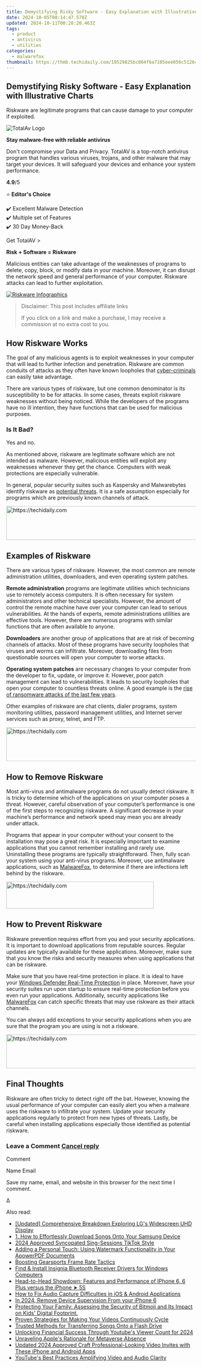 ```yaml
---
title: Demystifying Risky Software - Easy Explanation with Illustrative Charts
date: 2024-10-05T08:14:47.570Z
updated: 2024-10-11T00:28:20.463Z
tags:
  - product
  - antivirus
  - utilities
categories:
  - malwarefox
thumbnail: https://thmb.techidaily.com/19529825bc864f6a7105eee056c51264b322fc80a0ff9dab5d25b004c909ef6a.jpg
---
```


## Demystifying Risky Software - Easy Explanation with Illustrative Charts

Riskware are legitimate programs that can cause damage to your computer if exploited.

![TotalAv Logo](https://www.malwarefox.com/wp-content/uploads/2024/02/totalav-svg.webp "totalav-svg")

**Stay malware-free with reliable antivirus**

Don't compromise your Data and Privacy. TotalAV is a top-notch antivirus program that handles various viruses, trojans, and other malware that may target your devices. It will safeguard your devices and enhance your system performance.

**4.9**/5

⭐ **Editor's Choice**

✔️ Excellent Malware Detection  
✔️ Multiple set of Features  
✔️ 30 Day Money-Back

[](https://tools.techidaily.com/malwarefox/products/) Get TotalAV > 

**Risk + Software = Riskware**

Malicious entities can take advantage of the weaknesses of programs to delete, copy, block, or modify data in your machine. Moreover, it can disrupt the network speed and general performance of your computer. Riskware attacks can lead to further exploitation.

[![Riskware Infographics](https://www.malwarefox.com/wp-content/uploads/2018/11/riskware-infographics.png)](https://www.malwarefox.com/wp-content/uploads/2018/11/riskware-infographics.png)

>  Disclaimer: This post includes affiliate links
>
>  If you click on a link and make a purchase, I may receive a commission at no extra cost to you.
>

## How Riskware Works

The goal of any malicious agents is to exploit weaknesses in your computer that will lead to further infection and penetration. Riskware are common conduits of attacks as they often have known loopholes that [cyber-criminals](https://tools.techidaily.com/malwarefox/products/) can easily take advantage.

There are various types of riskware, but one common denominator is its susceptibility to be for attacks. In some cases, threats exploit riskware weaknesses without being noticed. While the developers of the programs have no ill intention, they have functions that can be used for malicious purposes.

### Is It Bad?

Yes and no.

As mentioned above, riskware are legitimate software which are not intended as malware. However, malicious entities will exploit any weaknesses whenever they get the chance. Computers with weak protections are especially vulnerable.

In general, popular security suites such as Kaspersky and Malwarebytes identify riskware as [potential threats](https://tools.techidaily.com/malwarefox/products/). It is a safe assumption especially for programs which are previously known channels of attack.

<!-- affiliate ads begin -->
<a href="https://ephamedtechinc.pxf.io/c/5597632/2123509/26400" target="_top" id="2123509">
  <img src="//a.impactradius-go.com/display-ad/26400-2123509" border="0" alt="https://techidaily.com" width="728" height="90"/>
</a>
<img height="0" width="0" src="https://ephamedtechinc.pxf.io/i/5597632/2123509/26400" style="position:absolute;visibility:hidden;" border="0" />
<!-- affiliate ads end -->

## Examples of Riskware

There are various types of riskware. However, the most common are remote administration utilities, downloaders, and even operating system patches.

**Remote administration** programs are legitimate utilities which technicians use to remotely access computers. It is often necessary for system administrators and other technical specialists. However, the amount of control the remote machine have over your computer can lead to serious vulnerabilities. At the hands of experts, remote administrations utilities are effective tools. However, there are numerous programs with similar functions that are often available to anyone.

**Downloaders** are another group of applications that are at risk of becoming channels of attacks. Most of these programs have security loopholes that viruses and worms can infiltrate. Moreover, downloading files from questionable sources will open your computer to worse attacks.

**Operating system patches** are necessary changes to your computer from the developer to fix, update, or improve it. However, poor patch management can lead to vulnerabilities. It leads to security loopholes that open your computer to countless threats online. A good example is the [rise of ransomware attacks of the last few years](https://channels.theinnovationenterprise.com/articles/how-poor-patch-management-can-lead-to-cyber-security-risk).

Other examples of riskware are chat clients, dialer programs, system monitoring utilities, password management utilities, and Internet server services such as proxy, telnet, and FTP.

<!-- affiliate ads begin -->
<a href="https://appsumo.8odi.net/c/5597632/2049390/7443" target="_top" id="2049390">
  <img src="//a.impactradius-go.com/display-ad/7443-2049390" border="0" alt="https://techidaily.com" width="728" height="90"/>
</a>
<img height="0" width="0" src="https://appsumo.8odi.net/i/5597632/2049390/7443" style="position:absolute;visibility:hidden;" border="0" />
<!-- affiliate ads end -->

## How to Remove Riskware

Most anti-virus and antimalware programs do not usually detect riskware. It is tricky to determine which of the applications on your computer poses a threat. However, careful observation of your computer’s performance is one of the first steps to recognizing riskware. A significant decrease in your machine’s performance and network speed may mean you are already under attack.

Programs that appear in your computer without your consent to the installation may pose a great risk. It is especially important to examine applications that you cannot remember installing and rarely use. Uninstalling these programs are typically straightforward. Then, fully scan your system using your anti-virus programs. Moreover, use antimalware applications, such as [MalwareFox](https://tools.techidaily.com/malwarefox/products/), to determine if there are infections left behind by the riskware.

<!-- affiliate ads begin -->
<a href="https://aligracehair.sjv.io/c/5597632/2135403/19272" target="_top" id="2135403">
  <img src="//a.impactradius-go.com/display-ad/19272-2135403" border="0" alt="https://techidaily.com" width="392" height="72"/>
</a>
<img height="0" width="0" src="https://aligracehair.sjv.io/i/5597632/2135403/19272" style="position:absolute;visibility:hidden;" border="0" />
<!-- affiliate ads end -->

## How to Prevent Riskware

Riskware prevention requires effort from you and your security applications. It is important to download applications from reputable sources. Regular updates are typically available for these applications. Moreover, make sure that you know the risks and security measures when using applications that can be riskware.

Make sure that you have real-time protection in place. It is ideal to have your [Windows Defender Real-Time Protection](https://www.windowschimp.com/windows-10-tutorials-152-windows-defender-real-time-protection/) in place. Moreover, have your security suites run upon startup to ensure real-time protection before you even run your applications. Additionally, security applications like [MalwareFox](https://tools.techidaily.com/malwarefox/products/) can catch specific threats that may use riskware as their attack channels.

You can always add exceptions to your security applications when you are sure that the program you are using is not a riskware.

<!-- affiliate ads begin -->
<a href="https://aligracehair.sjv.io/c/5597632/2006919/19272" target="_top" id="2006919">
  <img src="//a.impactradius-go.com/display-ad/19272-2006919" border="0" alt="https://techidaily.com" width="728" height="90"/>
</a>
<img height="0" width="0" src="https://aligracehair.sjv.io/i/5597632/2006919/19272" style="position:absolute;visibility:hidden;" border="0" />
<!-- affiliate ads end -->

## Final Thoughts

Riskware are often tricky to detect right off the bat. However, knowing the usual performance of your computer can easily alert you when a malware uses the riskware to infiltrate your system. Update your security applications regularly to protect from new types of threats. Lastly, be careful when installing applications especially those identified as potential riskware.

### Leave a Comment [Cancel reply](https://tools.techidaily.com/malwarefox/products/)

Comment

Name Email 

Save my name, email, and website in this browser for the next time I comment.

Δ

<ins class="adsbygoogle"
     style="display:block"
     data-ad-format="autorelaxed"
     data-ad-client="ca-pub-7571918770474297"
     data-ad-slot="1223367746"></ins>

<ins class="adsbygoogle"
     style="display:block"
     data-ad-client="ca-pub-7571918770474297"
     data-ad-slot="8358498916"
     data-ad-format="auto"
     data-full-width-responsive="true"></ins>

<span class="atpl-alsoreadstyle">Also read:</span>
<div><ul>
<li><a href="https://extra-resources.techidaily.com/updated-comprehensive-breakdown-exploring-lgs-widescreen-uhd-display/"><u>[Updated] Comprehensive Breakdown Exploring LG's Widescreen UHD Display</u></a></li>
<li><a href="https://discover-excellent.techidaily.com/1-how-to-effortlessly-download-songs-onto-your-samsung-device/"><u>1. How to Effortlessly Download Songs Onto Your Samsung Device</u></a></li>
<li><a href="https://tiktok-video-recordings.techidaily.com/2024-approved-syncopated-sing-sessions-tiktok-style/"><u>2024 Approved Syncopated Sing-Sessions TikTok Style</u></a></li>
<li><a href="https://discover-excellent.techidaily.com/adding-a-personal-touch-using-watermark-functionality-in-your-apowerpdf-documents/"><u>Adding a Personal Touch: Using Watermark Functionality in Your ApowerPDF Documents</u></a></li>
<li><a href="https://games-able.techidaily.com/boosting-gearsports-frame-rate-tactics/"><u>Boosting Gearsports Frame Rate Tactics</u></a></li>
<li><a href="https://win-amazing.techidaily.com/find-and-install-insignia-bluetooth-receiver-drivers-for-windows-computers/"><u>Find & Install Insignia Bluetooth Receiver Drivers for Windows Computers</u></a></li>
<li><a href="https://discover-excellent.techidaily.com/head-to-head-showdown-features-and-performance-of-iphone-6-6-plus-versus-the-iphone-5s/"><u>Head-to-Head Showdown: Features and Performance of IPhone 6, 6 Plus versus the iPhone ➤ 5S</u></a></li>
<li><a href="https://discover-excellent.techidaily.com/how-to-fix-audio-capture-difficulties-in-ios-and-android-applications/"><u>How to Fix Audio Capture Difficulties in iOS & Android Applications</u></a></li>
<li><a href="https://ios-unlock.techidaily.com/in-2024-remove-device-supervision-from-your-iphone-6-by-drfone-ios/"><u>In 2024, Remove Device Supervision From your iPhone 6</u></a></li>
<li><a href="https://discover-excellent.techidaily.com/protecting-your-family-assessing-the-security-of-bitmoji-and-its-impact-on-kids-digital-footprint/"><u>Protecting Your Family: Assessing the Security of Bitmoji and Its Impact on Kids' Digital Footprint.</u></a></li>
<li><a href="https://discover-excellent.techidaily.com/proven-strategies-for-making-your-videos-continuously-cycle/"><u>Proven Strategies for Making Your Videos Continuously Cycle</u></a></li>
<li><a href="https://discover-excellent.techidaily.com/trusted-methods-for-transferring-songs-onto-a-flash-drive/"><u>Trusted Methods for Transferring Songs Onto a Flash Drive</u></a></li>
<li><a href="https://facebook-video-share.techidaily.com/unlocking-financial-success-through-youtubes-viewer-count-for-2024/"><u>Unlocking Financial Success Through Youtube's Viewer Count for 2024</u></a></li>
<li><a href="https://facebook.techidaily.com/unraveling-apples-rationale-for-metaverse-absence/"><u>Unraveling Apple's Rationale for Metaverse Absence</u></a></li>
<li><a href="https://ai-video-tools.techidaily.com/updated-2024-approved-craft-professional-looking-video-invites-with-these-iphone-and-android-apps/"><u>Updated 2024 Approved Craft Professional-Looking Video Invites with These iPhone and Android Apps</u></a></li>
<li><a href="https://youtube-videos.techidaily.com/youtubes-best-practices-amplifying-video-and-audio-clarity/"><u>YouTube's Best Practices Amplifying Video and Audio Clarity</u></a></li>
</ul></div>

